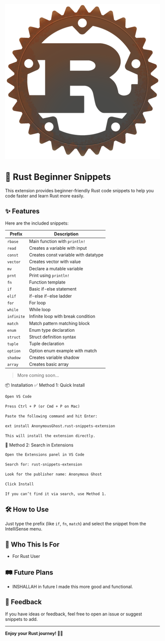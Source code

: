 ![Rust Snippets Logo](./rust-logo.png)

# 🦀 Rust Beginner Snippets

This extension provides beginner-friendly Rust code snippets to help you code faster and learn Rust more easily.

## ✨ Features

Here are the included snippets:

| Prefix     | Description                            |
|------------|----------------------------------------|
| `rbase`    | Main function with `println!`          |
| `read`     | Creates a variable with input          |
| `const`    | Creates const variable with datatype   |
| `vector`   | Creates vector with value              |
| `mv`       | Declare a mutable variable             |
| `prnt`     | Print using `println!`                 |
| `fn`       | Function template                      |
| `if`       | Basic if-else statement                |
| `elif`     | if-else if-else ladder                 |
| `for`      | For loop                               |
| `while`    | While loop                             |
| `infinite` | Infinite loop with break condition     |
| `match`    | Match pattern matching block           |
| `enum`     | Enum type declaration                  |
| `struct`   | Struct definition syntax               |
| `tuple`      | Tuple declaration                      |
| `option`   | Option enum example with match         |
| `shadow`   | Creates variable shadow                |
| `array `   | Creates basic array                    |

> More coming soon...



📦 Installation
✅ Method 1: Quick Install

    Open VS Code

    Press Ctrl + P (or Cmd + P on Mac)

    Paste the following command and hit Enter:

    ext install AnonymousGhost.rust-snippets-extension

    This will install the extension directly.
    
🧭 Method 2: Search in Extensions

    Open the Extensions panel in VS Code

    Search for: rust-snippets-extension

    Look for the publisher name: Anonymous Ghost

    Click Install

    If you can’t find it via search, use Method 1.

## 🛠️ How to Use

Just type the prefix (like `if`, `fn`, `match`) and select the snippet from the IntelliSense menu.

## 🧠 Who This Is For

- For Rust User



## 🛤️ Future Plans

- INSHALLAH in future I made this more good and functional.

## 📢 Feedback

If you have ideas or feedback, feel free to open an issue or suggest snippets to add.

---

**Enjoy your Rust journey! 🦀🚀**

<!-- 
## For more information

* [Visual Studio Code's Markdown Support](http://code.visualstudio.com/docs/languages/markdown)
* [Markdown Syntax Reference](https://help.github.com/articles/markdown-basics/)

**Enjoy!** -->
